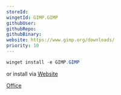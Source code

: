```yaml
---
storeId: 
wingetId: GIMP.GIMP
githubUser: 
githubRepo: 
githubBinary: 
website: https://www.gimp.org/downloads/
priority: 10
---
```



```powershell
winget install -e GIMP.GIMP
```

or install via [Website](https://www.gimp.org/downloads/)



[Office](../Office.md)